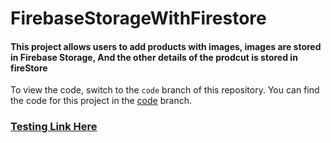 # FirebaseStorageWithFirestore
#### This project allows users to add products with images, images are stored in Firebase Storage, And the other details of the prodcut is stored in fireStore
To view the code, switch to the `code` branch of this repository. You can find the code for this project in the [code]([https://github.com/your-username/your-repo/tree/code-branch](https://github.com/ZunairUddin/FirebaseStorageWithFirestore/tree/code)https://github.com/ZunairUddin/FirebaseStorageWithFirestore/tree/code) branch.
### [Testing Link Here](https://testing-2e13b.web.app/)
